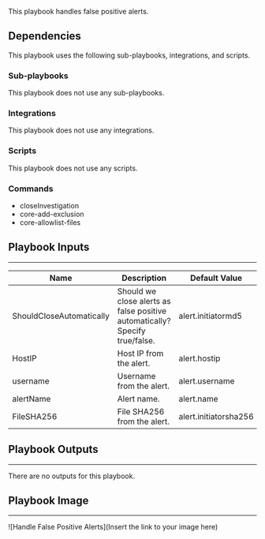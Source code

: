 This playbook handles false positive alerts.


## Dependencies
This playbook uses the following sub-playbooks, integrations, and scripts.

### Sub-playbooks
This playbook does not use any sub-playbooks.

### Integrations
This playbook does not use any integrations.

### Scripts
This playbook does not use any scripts.

### Commands
* closeInvestigation
* core-add-exclusion
* core-allowlist-files

## Playbook Inputs
---

| **Name** | **Description** | **Default Value** | **Required** |
| --- | --- | --- | --- |
| ShouldCloseAutomatically | Should we close alerts as false positive automatically? Specify true/false. | alert.initiatormd5 | Optional |
| HostIP | Host IP from the alert. | alert.hostip | Optional |
| username | Username from the alert. | alert.username | Optional |
| alertName | Alert name. | alert.name | Optional |
| FileSHA256 | File SHA256 from the alert. | alert.initiatorsha256 | Optional |

## Playbook Outputs
---
There are no outputs for this playbook.

## Playbook Image
---
![Handle False Positive Alerts](Insert the link to your image here)